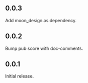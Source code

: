 ## 0.0.3

Add moon_design as dependency.

## 0.0.2

Bump pub score with doc-comments.

## 0.0.1

Initial release.
